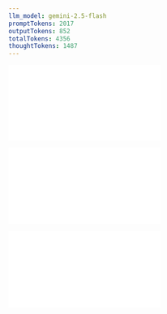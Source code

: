 ```yaml
---
llm_model: gemini-2.5-flash
promptTokens: 2017
outputTokens: 852
totalTokens: 4356
thoughtTokens: 1487
---
```


![@](steps/_.3eb68380.md)

![@](steps/question.bb600930.md)

![@](steps/response.b18e8ef9.md)